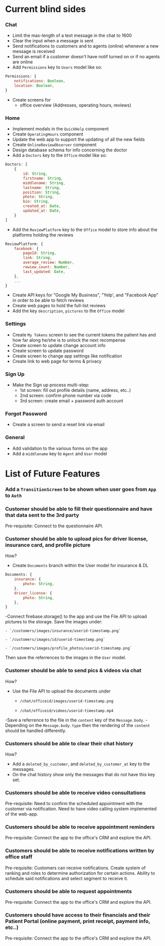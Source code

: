 # Current blind sides

### Chat
- Limit the max-length of a text message in the chat to 1600
- Clear the input when a message is sent
- Send notifications to customers and to agents (online) whenever a new message is received
- Send an email if a customer doesn't have notif turned on or if no agents are online 
- Add `Permissions` key to `Users` model like so:
```js
Permissions: {
	notifications: Boolean,
	location: Boolean,
}
```
- Create screens for
	* office overview (Addresses, operating hours, reviews)

### Home
- Implement modals in the `QuickHelp` component
- Create `OperatingHours` component
- Update the web app to support the updating of all the new fields
- Create `OnlineReviewObserver` component
- Design database schema for info concerning the doctor
- Add a `Doctors` key to the `Office` model like so:
```js
Doctors: [
	{
		id: String,
		firstname: String,
		middlename: String,
		lastname: String,
		position: String,
		photo: String,
		bio: String,
		created_at: Date,
		updated_at: Date,
	}
]
```
- Add the `ReviewPlatform` key to the `Office` model to store info about the platforms holding the reviews
```js
ReviewPlatform: {
	facebook: {
		pageId: String,
		link: String,
		average_review: Number,
		rewiew_count: Number,
		last_updated: Date,
	},
	...
}
```
- Create API keys for "Google My Business", "Yelp', and "Facebook App" in order to be able to fetch reviews
- Create web pages to hold the full-list reviews
- Add the key `description`, `pictures` to the `Office` model

### Settings
- Create `My Tokens` screen to see the current tokens the patient has and how far along he/she is to unlock the next recompense
- Create screen to update change account info
- Create screen to update password
- Create screen to change app settings like notification
- Create link to web page for terms & privacy

### Sign Up
- Make the Sign up process multi-step:
	* 1st screen: fill out profile details (name, address, etc..)
	* 2nd screen: confirm phone number via code
	* 3rd screen: create email + password auth account

### Forgot Password
- Create a screen to send a reset link via email

### General
- Add validation to the various forms on the app
- Add a `middlename` key to `Agent` and `User` model

# List of Future Features

### Add a `TransitionScreen` to be shown when user goes from `App` to `Auth`
### Customer should be able to fill their questionnaire and have that data sent to the 3rd party
Pre-requisite:
Connect to the questionnaire API.

### Customer should be able to upload pics for driver license, insurance card, and profile picture
How? 
- Create `Documents` branch within the User model for insurance & DL

```js
Documents: {
	insurance: {
		photo: String,
	},
	driver_license: {
		photo: String,
	},
}
```

-Connect firebase.storage() to the app and use the File API to upload pictures to the storage. Save the images under:

	- `/customers/images/insurance/userid-timestamp.png`

	- `/customers/images/id/userid-timestamp.png`

	- `/customers/images/profile_photos/userid-timestamp.png`

Then save the referrences to the images in the `User` model.

### Customer should be able to send pics & videos via chat
How?
- Use the File API to upload the documents under

	- `/chat/officeid/images/userid-timestamp.png`

	- `/chat/officeid/videos/userid-timestamp.mp4`

-Save a referrence to the file in the `content` key of the `Message.body`.
-Depending on the `Message.body.type` then the rendering of the `content` should be handled differently.

### Customers should be able to clear their chat history
How?
- Add a `deleted_by_customer`, and `deleted_by_customer_at` key to the messages.
- On the chat history show only the messages that do not have this key set.

### Customers should be able to receive video consultations
Pre-requisite:
Need to confirm the scheduled appointment with the customer via notification.
Need to have video calling system implemented of the web-app.

### Customers should be able to receive appointment reminders
Pre-requisite:
Connect the app to the office's CRM and explore the API.

### Customers should be able to receive notifications written by office staff
Pre-requisite:
Customers can receive notifications.
Create system of ranking and roles to determine authorization for certain actions.
Ability to schedule said notifications and select segment to receive it.

### Customers should be able to request appointments
Pre-requisite:
Connect the app to the office's CRM and explore the API.

### Customers should have access to their financials and their Patient Portal (online payment, print receipt, payment info, etc..)
Pre-requisite:
Connect the app to the office's CRM and explore the API.
